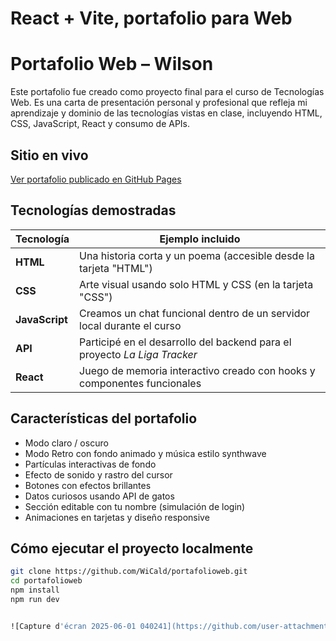 # React + Vite, portafolio para Web



# Portafolio Web – Wilson

Este portafolio fue creado como proyecto final para el curso de Tecnologías Web. Es una carta de presentación personal y profesional que refleja mi aprendizaje y dominio de las tecnologías vistas en clase, incluyendo HTML, CSS, JavaScript, React y consumo de APIs.  

## Sitio en vivo
[Ver portafolio publicado en GitHub Pages](https://wicald.github.io/portafolioweb/)

## Tecnologías demostradas
| Tecnología   | Ejemplo incluido |
|--------------|------------------|
| **HTML**     | Una historia corta y un poema (accesible desde la tarjeta "HTML") |
| **CSS**      | Arte visual usando solo HTML y CSS (en la tarjeta "CSS") |
| **JavaScript** | Creamos un chat funcional dentro de un servidor local durante el curso |
| **API**      | Participé en el desarrollo del backend para el proyecto *La Liga Tracker* |
| **React**    | Juego de memoria interactivo creado con hooks y componentes funcionales |

## Características del portafolio
- Modo claro / oscuro
- Modo Retro con fondo animado y música estilo synthwave
- Partículas interactivas de fondo
- Efecto de sonido y rastro del cursor
- Botones con efectos brillantes
- Datos curiosos usando API de gatos
- Sección editable con tu nombre (simulación de login)
- Animaciones en tarjetas y diseño responsive

## Cómo ejecutar el proyecto localmente

```bash
git clone https://github.com/WiCald/portafolioweb.git
cd portafolioweb
npm install
npm run dev


![Capture d'écran 2025-06-01 040241](https://github.com/user-attachments/assets/430a7e07-dfff-4759-9b66-14266a6aa1ff)
